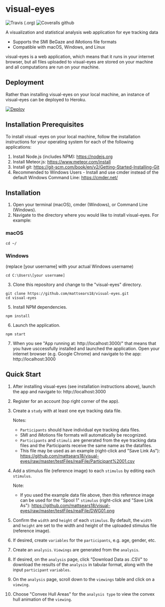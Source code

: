 # visual-eyes
![Travis (.org)](https://img.shields.io/travis/mattsears18/visual-eyes.svg)
![Coveralls github](https://img.shields.io/coveralls/github/mattsears18/visual-eyes.svg)

A visualization and statistical analysis web application for eye tracking data
- Supports the SMI BeGaze and iMotions file formats
- Compatible with macOS, Windows, and Linux

visual-eyes is a web application, which means that it runs in your internet browser, but all files uploaded to visual-eyes are stored on your machine and all computations are run on your machine.

## Deployment
Rather than installing visual-eyes on your local machine, an instance of visual-eyes can be deployed to Heroku.

[![Deploy](https://www.herokucdn.com/deploy/button.svg)](https://heroku.com/deploy)

## Installation Prerequisites
To install visual -eyes on your local machine, follow the installation instructions for your operating system for each of the following applications:
1. Install Node.js (includes NPM): https://nodejs.org
2. Install Meteor.js: https://www.meteor.com/install
3. Install git: https://git-scm.com/book/en/v2/Getting-Started-Installing-Git
4. Recommended to Windows Users - Install and use cmder instead of the default Windows Command Line: https://cmder.net/

## Installation
1. Open your terminal (macOS), cmder (Windows), or Command Line (Windows).
2. Navigate to the directory where you would like to install visual-eyes. For example:
### macOS
```
cd ~/
```
### Windows
(replace [your username] with your actual Windows username)
```
cd C:\Users\[your username]
```
3. Clone this repository and change to the "visual-eyes" directory.
```
git clone https://github.com/mattsears18/visual-eyes.git
cd visual-eyes
```
5. Install NPM dependencies.
```
npm install
```
6. Launch the application.
```
npm start
```
7. When you see "App running at: http://localhost:3000/" that means that you have usccessfully installed and launched the application. Open your internet browser (e.g. Google Chrome) and navigate to the app: http://localhost:3000

## Quick Start
1. After installing visual-eyes (see installation instructions above), launch the app and navigate to: http://localhost:3000
2. Register for an account (top right corner of the app).
3. Create a `study` with at least one eye tracking data file.

    Notes:
    * `Participants` should have individual eye tracking data files.
    * SMI and iMotions file formats will automatically be recognized.
    * `Participants` and `stimuli` are generated from the eye tracking data files and the Participants receive the same name as the datafiles.
    * This file may be used as an example (right-click and "Save Link As"): https://github.com/mattsears18/visual-eyes/raw/master/testFiles/realFile/Participant%2001.csv

4. Add a stimulus file (reference image) to each `stimulus` by editing each `stimulus`.

    Note:
    * If you used the example data file above, then this reference image can be used for the "Spool 1" `stimulus` (right-click and "Save Link As"): https://github.com/mattsears18/visual-eyes/raw/master/testFiles/realFile/DWG01.png


5. Confirm the `width` and `height` of each `stimulus`. By default, the `width` and `height` are set to the width and height of the uploaded stimulus file (reference image).
6. If desired, create `variables` for the `participants`, e.g. age, gender, etc.
7. Create an `analysis`. `Viewings` are generated from the `analysis`.
8. If desired, on the `analysis` page, click "Download Data as .CSV" to download the results of the `analysis` in tabular format, along with the input `participant` `variables`.
9. On the `analysis` page, scroll down to the `viewings` table and click on a `viewing`.
10. Choose "Convex Hull Areas" for the `analysis type` to view the convex hull animation of the `viewing`.
